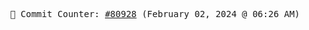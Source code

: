 <p align="center">
    <samp>
        📮 Commit Counter: <a href="https://github.com/Javascript-void0/Javascript-void0/commits/main">#80928</a> (February 02, 2024 @ 06:26 AM)
    </samp>
</p>